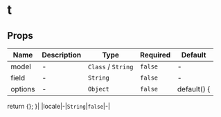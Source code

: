 # t

## Props

<!-- @vuese:t:props:start -->
|Name|Description|Type|Required|Default|
|---|---|---|---|---|
|model|-|`Class` / `String`|`false`|-|
|field|-|`String`|`false`|-|
|options|-|`Object`|`false`|default() {
  return {};
}|
|locale|-|`String`|`false`|-|

<!-- @vuese:t:props:end -->



